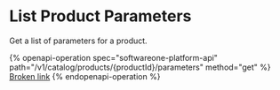 # List Product Parameters

Get a list of parameters for a product.

{% openapi-operation spec="softwareone-platform-api" path="/v1/catalog/products/{productId}/parameters" method="get" %}
[Broken link](broken-reference)
{% endopenapi-operation %}
